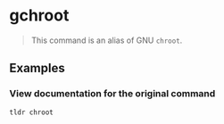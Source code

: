 # gchroot

> This command is an alias of GNU `chroot`.

## Examples

### View documentation for the original command

```bash
tldr chroot
```
